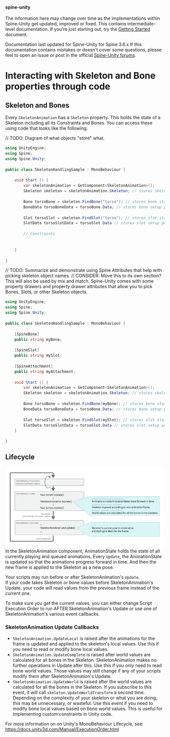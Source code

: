 #### spine-unity
The information here may change over time as the implementations within Spine-Unity get updated, improved or fixed.
This contains intermediate-level documentation. If you're just starting out, try the [Getting Started](/Getting-Started.md) document.

Documentation last updated for Spine-Unity for Spine 3.6.x
If this documentation contains mistakes or doesn't cover some questions, please feel to open an issue or post in the official [Spine-Unity forums](http://esotericsoftware.com/forum/viewforum.php?f=3). 

# Interacting with Skeleton and Bone properties through code

## Skeleton and Bones
Every `SkeletonAnimation` has a `Skeleton` property. This holds the state of a Skeleton including all its Constraints and Bones. You can access these using code that looks like the following:

// TODO: Diagram of what objects "store" what.

```csharp
using UnityEngine;
using Spine;
using Spine.Unity;

public class SkeletonHandlingSample : MonoBehaviour {

	void Start () {
		var skeletonAnimation = GetComponent<SkeletonAnimation>();
		Skeleton skeleton = skeletonAnimation.Skeleton; // stores skeleton state

		Bone torsoBone = skeleton.FindBone("torso"); // stores bone state
		BoneData torsoBoneData = torsoBone.Data; // stores bone setup pose info

		Slot torsoSlot = skeleton.FindSlot("torso"); // stores slot state
		SlotData torsoSlotData = torsoSlot.Data // stores slot setup pose info

		// Constraints
		
		
	}

}
``` 

// TODO: Summarize and demonstrate using Spine Attributes that help with picking skeleton object names.
// CONSIDER: Move this to its own section? This will also be used by mix and match.
Spine-Unity comes with some property drawers and property drawer attributes that allow you to pick Bones, Slots, or other Skeleton objects. 

```csharp
using UnityEngine;
using Spine;
using Spine.Unity;

public class SkeletonHandlingSample : MonoBehaviour {
	
	[SpineBone]
	public string myBone;

	[SpineSlot]
	public string mySlot;

	[SpineAttachment]
	public string myAttachment;

	void Start () {
		var skeletonAnimation = GetComponent<SkeletonAnimation>();
		Skeleton skeleton = skeletonAnimation.Skeleton; // stores skeleton state

		Bone torsoBone = skeleton.FindBone(myBone); // stores bone state
		BoneData torsoBoneData = torsoBone.Data; // stores bone setup pose info

		Slot torsoSlot = skeleton.FindSlot(mySlot); // stores slot state
		SlotData torsoSlotData = torsoSlot.Data // stores slot setup pose info
	}

}
```

## Lifecycle
![](/img/spine-runtimes-guide/spine-unity/spine-unity-skeletonanimation-updates.png)  
In the SkeletonAnimation component, AnimationState holds the state of all currently playing and queued animations.
Every `Update`, the AnimationState is updated so that the animations progress forward in time. And then the new frame is applied to the Skeleton as a new pose.

Your scripts may run before or after SkeletonAnimation's `Update`.  
If your code takes Skeleton or bone values before SkeletonAnimation's Update, your code will read values from the previous frame instead of the current one.

To make sure you get the current values, you can either change Script Execution Order to run AFTER SkeletonAnimation's Update or use one of SkeletonAnimation's various event callbacks.

### SkeletonAnimation Update Callbacks
- `SkeletonAnimation.UpdateLocal` is raised after the animations for the frame is updated and applied to the skeleton's local values. Use this if you need to read or modify bone local values. 
- `SkeletonAnimation.UpdateComplete` is raised after world values are calculated for all bones in the Skeleton. SkeletonAnimation makes no further operations in Update after this. Use this if you only need to read bone world values. Those values may still change if any of your scripts modify them after SkeletonAnimation's Update.
- `SkeletonAnimation.UpdateWorld` is raised after the world values are calculated for all the bones in the Skeleton. If you subscribe to this event, it will call `skeleton.UpdateWorldTransform` a second time. Depending on the complexity of your skeleton or what you are doing, this may be unnecessary, or wasteful. Use this event if you need to modify bone local values based on bone world values. This is useful for implementing custom constraints in Unity code.
 

For more information on on Unity's MonoBehaviour Lifecycle, see: https://docs.unity3d.com/Manual/ExecutionOrder.html

